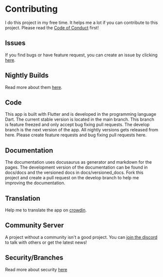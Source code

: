 # Contributing

I do this project in my free time. It helps me a lot if you can contribute to this project. Please read
the [Code of Conduct](https://docs.butterfly.linwood.dev/code-of-conduct) first!

## Issues

If you find bugs or have feature request, you can create an issue by
clicking [here](https://github.com/LinwoodCloud/butterfly/issues/new/choose).

## Nightly Builds

Read more about them [here](https://docs.butterfly.linwood.dev/nightly).

## Code

This app is built wíth Flutter and is developed in the programming language Dart.
The current stable version is located in the main branch. This branch is feature freezed and only accept bug fixing pull requests. The develop branch is the next version of the app.
All nightly versions gets released from here. Please create feature requests and bug
fixing pull requests here.

## Documentation

The documentation uses docusaurus as generator and markdown for the pages.
The development version of the documentation can be found in docs/docs and
the versioned docs in docs/versioned_docs. Fork this project and create a pull request
on the develop branch to help me improving the documentation.

## Translation

Help me to translate the app on [crowdin](https://linwood.crowdin.com/butterfly).

## Community Server

A project without a community isn't a good project. You can [join the discord](https://discord.linwood.dev) to talk with others or get the latest news!

## Security/Branches

Read more about security [here](https://docs.butterfly.linwood.dev/versions)
